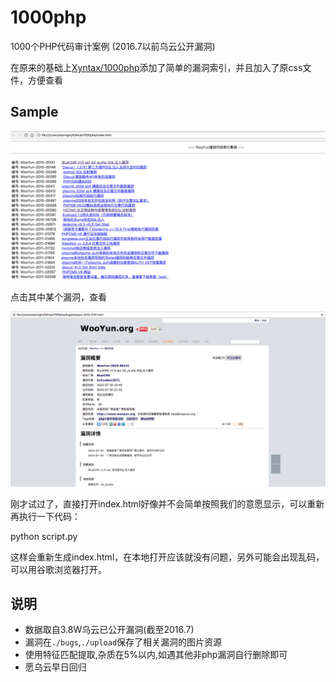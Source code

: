 # 1000php
1000个PHP代码审计案例 (2016.7以前乌云公开漏洞)

在原来的基础上[Xyntax/1000php](https://github.com/Xyntax/1000php)添加了简单的漏洞索引，并且加入了原css文件，方便查看

## Sample

![image](https://raw.githubusercontent.com/starnightcyber/1000php/master/pic/wooyun-index.png)

点击其中某个漏洞，查看

![image](https://raw.githubusercontent.com/starnightcyber/1000php/master/pic/bug.png)

刚才试过了，直接打开index.html好像并不会简单按照我们的意愿显示，可以重新再执行一下代码：

python script.py

这样会重新生成index.html，在本地打开应该就没有问题，另外可能会出现乱码，可以用谷歌浏览器打开。

说明
---
* 数据取自3.8W乌云已公开漏洞(截至2016.7)
* 漏洞在`./bugs`,`./upload`保存了相关漏洞的图片资源
* 使用特征匹配提取,杂质在5%以内,如遇其他非php漏洞自行删除即可
* 愿乌云早日回归
